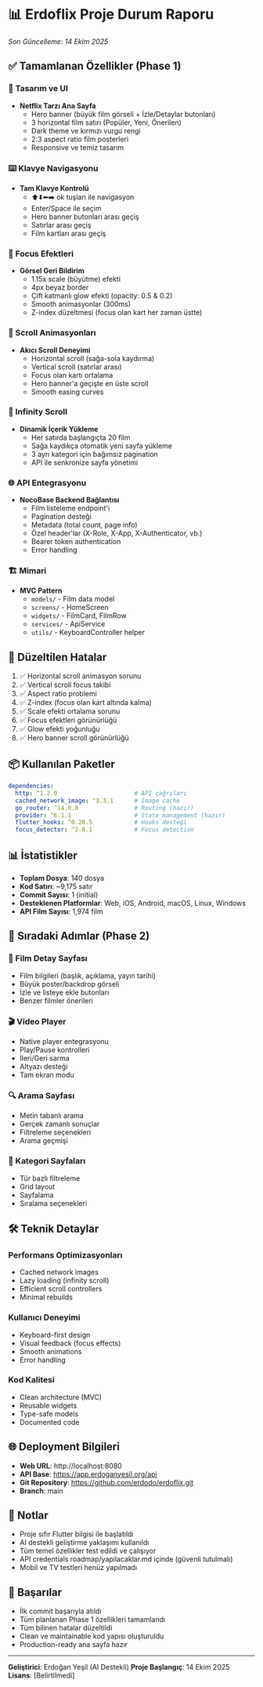 # 📊 Erdoflix Proje Durum Raporu
*Son Güncelleme: 14 Ekim 2025*

## ✅ Tamamlanan Özellikler (Phase 1)

### 🎨 Tasarım ve UI
- **Netflix Tarzı Ana Sayfa**
  - Hero banner (büyük film görseli + İzle/Detaylar butonları)
  - 3 horizontal film satırı (Popüler, Yeni, Önerilen)
  - Dark theme ve kırmızı vurgu rengi
  - 2:3 aspect ratio film posterleri
  - Responsive ve temiz tasarım

### ⌨️ Klavye Navigasyonu
- **Tam Klavye Kontrolü**
  - ⬆️⬇️⬅️➡️ ok tuşları ile navigasyon
  - Enter/Space ile seçim
  - Hero banner butonları arası geçiş
  - Satırlar arası geçiş
  - Film kartları arası geçiş

### 🎯 Focus Efektleri
- **Görsel Geri Bildirim**
  - 1.15x scale (büyütme) efekti
  - 4px beyaz border
  - Çift katmanlı glow efekti (opacity: 0.5 & 0.2)
  - Smooth animasyonlar (300ms)
  - Z-index düzeltmesi (focus olan kart her zaman üstte)

### 📜 Scroll Animasyonları
- **Akıcı Scroll Deneyimi**
  - Horizontal scroll (sağa-sola kaydırma)
  - Vertical scroll (satırlar arası)
  - Focus olan kartı ortalama
  - Hero banner'a geçişte en üste scroll
  - Smooth easing curves

### 🔄 Infinity Scroll
- **Dinamik İçerik Yükleme**
  - Her satırda başlangıçta 20 film
  - Sağa kaydıkça otomatik yeni sayfa yükleme
  - 3 ayrı kategori için bağımsız pagination
  - API ile senkronize sayfa yönetimi

### 🌐 API Entegrasyonu
- **NocoBase Backend Bağlantısı**
  - Film listeleme endpoint'i
  - Pagination desteği
  - Metadata (total count, page info)
  - Özel header'lar (X-Role, X-App, X-Authenticator, vb.)
  - Bearer token authentication
  - Error handling

### 🏗️ Mimari
- **MVC Pattern**
  - `models/` - Film data model
  - `screens/` - HomeScreen
  - `widgets/` - FilmCard, FilmRow
  - `services/` - ApiService
  - `utils/` - KeyboardController helper

## 🐛 Düzeltilen Hatalar

1. ✅ Horizontal scroll animasyon sorunu
2. ✅ Vertical scroll focus takibi
3. ✅ Aspect ratio problemi
4. ✅ Z-index (focus olan kart altında kalma)
5. ✅ Scale efekti ortalama sorunu
6. ✅ Focus efektleri görünürlüğü
7. ✅ Glow efekti yoğunluğu
8. ✅ Hero banner scroll görünürlüğü

## 📦 Kullanılan Paketler

```yaml
dependencies:
  http: ^1.2.0                      # API çağrıları
  cached_network_image: ^3.3.1      # Image cache
  go_router: ^14.0.0                # Routing (hazır)
  provider: ^6.1.1                  # State management (hazır)
  flutter_hooks: ^0.20.5            # Hooks desteği
  focus_detector: ^2.0.1            # Focus detection
```

## 📊 İstatistikler

- **Toplam Dosya**: 140 dosya
- **Kod Satırı**: ~9,175 satır
- **Commit Sayısı**: 1 (initial)
- **Desteklenen Platformlar**: Web, iOS, Android, macOS, Linux, Windows
- **API Film Sayısı**: 1,974 film

## 🎯 Sıradaki Adımlar (Phase 2)

### 📄 Film Detay Sayfası
- Film bilgileri (başlık, açıklama, yayın tarihi)
- Büyük poster/backdrop görseli
- İzle ve listeye ekle butonları
- Benzer filmler önerileri

### 🎬 Video Player
- Native player entegrasyonu
- Play/Pause kontrolleri
- İleri/Geri sarma
- Altyazı desteği
- Tam ekran modu

### 🔍 Arama Sayfası
- Metin tabanlı arama
- Gerçek zamanlı sonuçlar
- Filtreleme seçenekleri
- Arama geçmişi

### 📑 Kategori Sayfaları
- Tür bazlı filtreleme
- Grid layout
- Sayfalama
- Sıralama seçenekleri

## 🛠️ Teknik Detaylar

### Performans Optimizasyonları
- Cached network images
- Lazy loading (infinity scroll)
- Efficient scroll controllers
- Minimal rebuilds

### Kullanıcı Deneyimi
- Keyboard-first design
- Visual feedback (focus effects)
- Smooth animations
- Error handling

### Kod Kalitesi
- Clean architecture (MVC)
- Reusable widgets
- Type-safe models
- Documented code

## 🌐 Deployment Bilgileri

- **Web URL**: http://localhost:8080
- **API Base**: https://app.erdoganyesil.org/api
- **Git Repository**: https://github.com/erdodo/erdoflix.git
- **Branch**: main

## 📝 Notlar

- Proje sıfır Flutter bilgisi ile başlatıldı
- AI destekli geliştirme yaklaşımı kullanıldı
- Tüm temel özellikler test edildi ve çalışıyor
- API credentials roadmap/yapilacaklar.md içinde (güvenli tutulmalı)
- Mobil ve TV testleri henüz yapılmadı

## 🎉 Başarılar

- İlk commit başarıyla atıldı
- Tüm planlanan Phase 1 özellikleri tamamlandı
- Tüm bilinen hatalar düzeltildi
- Clean ve maintainable kod yapısı oluşturuldu
- Production-ready ana sayfa hazır

---

**Geliştirici**: Erdoğan Yeşil (AI Destekli)
**Proje Başlangıç**: 14 Ekim 2025
**Lisans**: [Belirtilmedi]
